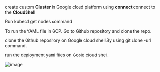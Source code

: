 create custom **Cluster** in Google cloud platform
using **connect** connect to the **CloudShell**

Run kubectl get nodes   command

To run the YAML file in GCP. Go to Github repository and clone the repo.

clone the Github repository on Google cloud shell.By using git clone -url command.

run the deployment yaml files on Goole cloud shell.


![image](https://github.com/user-attachments/assets/7049eee3-6317-4142-b5bd-28df7f0381f9)





